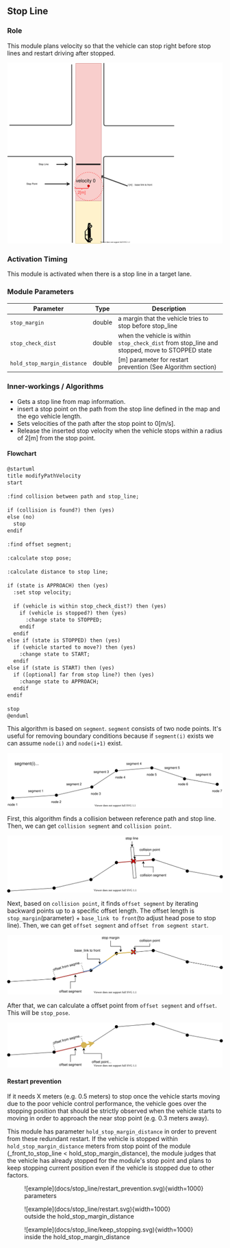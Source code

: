 ## Stop Line

### Role

This module plans velocity so that the vehicle can stop right before stop lines and restart driving after stopped.

![stop line](docs/stop_line/stop_line.svg)

### Activation Timing

This module is activated when there is a stop line in a target lane.

### Module Parameters

| Parameter                   | Type   | Description                                                                                    |
| --------------------------- | ------ | ---------------------------------------------------------------------------------------------- |
| `stop_margin`               | double | a margin that the vehicle tries to stop before stop_line                                       |
| `stop_check_dist`           | double | when the vehicle is within `stop_check_dist` from stop_line and stopped, move to STOPPED state |
| `hold_stop_margin_distance` | double | [m] parameter for restart prevention (See Algorithm section)                                   |

### Inner-workings / Algorithms

- Gets a stop line from map information.
- insert a stop point on the path from the stop line defined in the map and the ego vehicle length.
- Sets velocities of the path after the stop point to 0[m/s].
- Release the inserted stop velocity when the vehicle stops within a radius of 2[m] from the stop point.

#### Flowchart

```plantuml
@startuml
title modifyPathVelocity
start

:find collision between path and stop_line;

if (collision is found?) then (yes)
else (no)
  stop
endif

:find offset segment;

:calculate stop pose;

:calculate distance to stop line;

if (state is APPROACH) then (yes)
  :set stop velocity;

  if (vehicle is within stop_check_dist?) then (yes)
    if (vehicle is stopped?) then (yes)
      :change state to STOPPED;
    endif
  endif
else if (state is STOPPED) then (yes)
  if (vehicle started to move?) then (yes)
    :change state to START;
  endif
else if (state is START) then (yes)
  if ([optional] far from stop line?) then (yes)
    :change state to APPROACH;
  endif
endif

stop
@enduml
```

This algorithm is based on `segment`.
`segment` consists of two node points. It's useful for removing boundary conditions because if `segment(i)` exists we can assume `node(i)` and `node(i+1)` exist.

![node_and_segment](./docs/stop_line/node_and_segment.drawio.svg)

First, this algorithm finds a collision between reference path and stop line.
Then, we can get `collision segment` and `collision point`.

![find_collision_segment](./docs/stop_line/find_collision_segment.drawio.svg)

Next, based on `collision point`, it finds `offset segment` by iterating backward points up to a specific offset length.
The offset length is `stop_margin`(parameter) + `base_link to front`(to adjust head pose to stop line).
Then, we can get `offset segment` and `offset from segment start`.

![find_offset_segment](./docs/stop_line/find_offset_segment.drawio.svg)

After that, we can calculate a offset point from `offset segment` and `offset`. This will be `stop_pose`.

![calculate_stop_pose](./docs/stop_line/calculate_stop_pose.drawio.svg)

#### Restart prevention

If it needs X meters (e.g. 0.5 meters) to stop once the vehicle starts moving due to the poor vehicle control performance, the vehicle goes over the stopping position that should be strictly observed when the vehicle starts to moving in order to approach the near stop point (e.g. 0.3 meters away).

This module has parameter `hold_stop_margin_distance` in order to prevent from these redundant restart. If the vehicle is stopped within `hold_stop_margin_distance` meters from stop point of the module (\_front_to_stop_line < hold_stop_margin_distance), the module judges that the vehicle has already stopped for the module's stop point and plans to keep stopping current position even if the vehicle is stopped due to other factors.

<figure markdown>
  ![example](docs/stop_line/restart_prevention.svg){width=1000}
  <figcaption>parameters</figcaption>
</figure>

<figure markdown>
  ![example](docs/stop_line/restart.svg){width=1000}
  <figcaption>outside the hold_stop_margin_distance</figcaption>
</figure>

<figure markdown>
  ![example](docs/stop_line/keep_stopping.svg){width=1000}
  <figcaption>inside the hold_stop_margin_distance</figcaption>
</figure>
